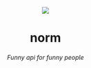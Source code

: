 <p align="center"><img src="https://github.com/ahampriyanshu/norm/raw/media/logo.png"></p>

<h1 align="center">norm</h1>
<h6 align="center">Funny api for funny people</h6>
